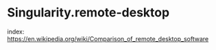 # Singularity.remote-desktop
index: https://en.wikipedia.org/wiki/Comparison_of_remote_desktop_software
